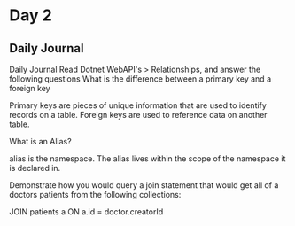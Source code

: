 # Day 2

## Daily Journal

Daily Journal
Read Dotnet WebAPI's > Relationships, and answer the following questions
What is the difference between a primary key and a foreign key

Primary keys are pieces of unique information that are used to identify records on a table.
Foreign keys are used to reference data on another table.

What is an Alias?

alias is the namespace. The alias lives within the scope of the namespace it is declared in.

Demonstrate how you would query a join statement that would get all of a doctors patients from the following collections:

 JOIN patients a ON a.id = doctor.creatorId